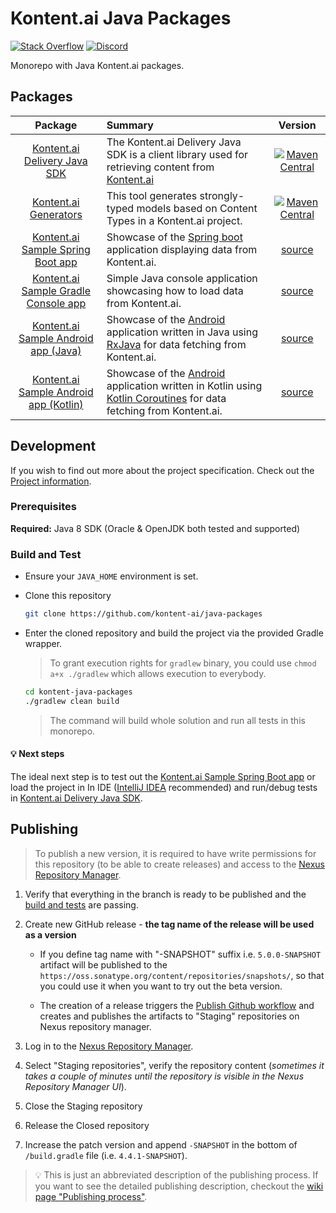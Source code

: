 # Kontent.ai Java Packages

[![Stack Overflow](https://img.shields.io/badge/Stack%20Overflow-ASK%20NOW-FE7A16.svg?logo=stackoverflow&logoColor=white)](https://stackoverflow.com/tags/kontent-ai)
[![Discord](https://img.shields.io/discord/821885171984891914?color=%237289DA&label=Kontent.ai%20Discord&logo=discord)](https://discord.gg/SKCxwPtevJ)


Monorepo with Java Kontent.ai packages.

## Packages

|                                   Package                                   | Summary                                                                                                                                                                                                        |                                                                                     Version                                                                                      |
| :-------------------------------------------------------------------------: | :------------------------------------------------------------------------------------------------------------------------------------------------------------------------------------------------------------- | :------------------------------------------------------------------------------------------------------------------------------------------------------------------------------: |
|            [Kontent.ai Delivery Java SDK](/delivery-sdk#readme)             | The Kontent.ai Delivery Java SDK is a client library used for retrieving content from [Kontent.ai](https://kontent.ai)                                                                                         |           [![Maven Central](https://img.shields.io/maven-central/v/ai.kontent/delivery-sdk)](https://oss.sonatype.org/content/groups/public/ai/kontent/delivery-sdk/)            |
|          [Kontent.ai Generators](/delivery-sdk-generators#readme)           | This tool generates strongly-typed models based on Content Types in a Kontent.ai project.                                                                                                                      | [![Maven Central](https://img.shields.io/maven-central/v/ai.kontent/delivery-sdk-generators)](https://oss.sonatype.org/content/groups/public/ai/kontent/delivery-sdk-generators) |
|     [Kontent.ai Sample Spring Boot app](/sample-app-spring-boot#readme)     | Showcase of the [Spring boot](https://spring.io/projects/spring-boot) application displaying data from Kontent.ai.                                                                                             |                                                                   [source](/sample-app-spring-boot/README.md)                                                                    |
|   [Kontent.ai Sample Gradle Console app](/test-gradle-console-app#readme)   | Simple Java console application showcasing how to load data from Kontent.ai.                                                                                                                                   |                                                                   [source](/test-gradle-console-app/README.md)                                                                   |
|     [Kontent.ai Sample Android app (Java)](/sample-app-android#readme)      | Showcase of the [Android](https://www.android.com/) application written in Java using [RxJava](https://github.com/ReactiveX/RxJava) for data fetching from Kontent.ai.                                         |                                                                     [source](/sample-app-android/README.md)                                                                      |
| [Kontent.ai Sample Android app (Kotlin)](/sample-app-android-kotlin#readme) | Showcase of the [Android](https://www.android.com/) application written in Kotlin using [Kotlin Coroutines](https://kotlinlang.org/docs/reference/coroutines-overview.html) for data fetching from Kontent.ai. |                                                                  [source](/sample-app-android-kotlin/README.md)                                                                  |

## Development

If you wish to find out more about the project specification. Check out the [Project information](/PROJECT.md).

### Prerequisites

**Required:**
Java 8 SDK (Oracle & OpenJDK both tested and supported)

### Build and Test

- Ensure your `JAVA_HOME` environment is set.
- Clone this repository

  ```sh
  git clone https://github.com/kontent-ai/java-packages
  ```

- Enter the cloned repository and build the project via the provided Gradle wrapper.

  > To grant execution rights for `gradlew` binary, you could use `chmod a+x ./gradlew` which allows execution to everybody.

  ```sh
  cd kontent-java-packages
  ./gradlew clean build
  ```

  > The command will build whole solution and run all tests in this monorepo.

#### :bulb: Next steps

The ideal next step is to test out the [Kontent.ai Sample Spring Boot app](/sample-app-spring-boot#readme) or load the
project in In IDE ([IntelliJ IDEA](https://www.jetbrains.com/idea/) recommended) and run/debug tests
in [Kontent.ai Delivery Java SDK](/delivery-sdk#readme).

## Publishing

> To publish a new version, it is required to have write permissions for this repository (to be able to create releases) and access to the [Nexus Repository Manager](https://oss.sonatype.org/).

1. Verify that everything in the branch is ready to be published and
   the [build and tests](https://github.com/kontent-ai/java-packages/actions/workflows/gradle.yml) are passing.
1. Create new GitHub release - **the tag name of the release will be used as a version**

   - If you define tag name with "-SNAPSHOT" suffix i.e. `5.0.0-SNAPSHOT` artifact will be published to
     the `https://oss.sonatype.org/content/repositories/snapshots/`, so that you could use it when you want to try out
     the beta version.

   - The creation of a release triggers
     the [Publish Github workflow](https://github.com/kontent-ai/java-packages/actions/workflows/publish.yml) and
     creates and publishes the artifacts to "Staging" repositories on Nexus repository manager.

1. Log in to the [Nexus Repository Manager](https://oss.sonatype.org/).
1. Select "Staging repositories", verify the repository content (_sometimes it takes a couple of minutes until the
   repository is visible in the Nexus Repository Manager UI_).
1. Close the Staging repository
1. Release the Closed repository
1. Increase the patch version and append `-SNAPSHOT` in the bottom of `/build.gradle` file (i.e. `4.4.1-SNAPSHOT`).

> 💡 This is just an abbreviated description of the publishing process. If you want to see the detailed publishing description, checkout the [wiki page "Publishing process"](https://github.com/kontent-ai/java-packages/wiki/Release-process).
